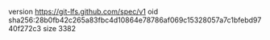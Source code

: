 version https://git-lfs.github.com/spec/v1
oid sha256:28b0fb42c265a83fbc4d10864e78786af069c15328057a7c1bfebd9740f272c3
size 3382
